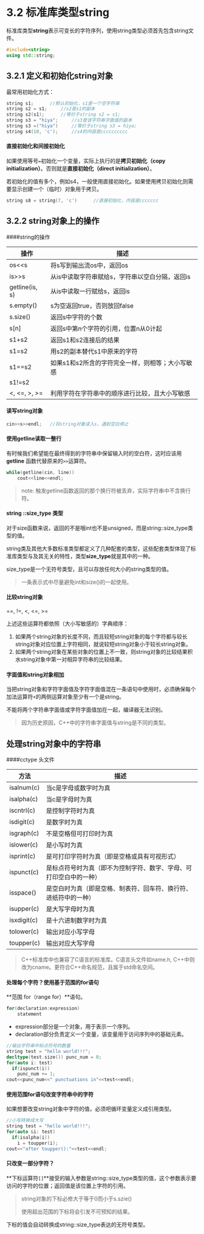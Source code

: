 # 3.2 标准库类型string

标准库类型**string**表示可变长的字符序列，使用string类型必须首先包含string文件。

```c++
#include<string>
using std::string;
```



## 3.2.1 定义和初始化string对象

最常用初始化方式：

```c++
string s1;		//默认初始化，s1是一个空字符串
string s2 = s1; 	//s2是s1的副本
string s2(s1);		//等价于string s2 = s1;
string s3 = "hiya";		//s3是该字符串字面值的副本
string s3 =("hiya")		//等价于string s3 = hiya;
string s4(10, 'c');		//s4的内容是cccccccccc
```



#### 直接初始化和间接初始化

如果使用等号``=``初始化一个变量，实际上执行的是**拷贝初始化（copy initialization）**。否则就是**直接初始化（direct initialization）**。

若初始化的值有多个，例如s4，一般使用直接初始化。如果使用拷贝初始化则需要显示创建一个（临时）对象用于拷贝。

```c++
string s8 = string(7, 'c')		//直接初始化，内容是ccccccc
```



## 3.2.2 string对象上的操作

####string的操作

| 操作             | 描述                         |
| -------------- | -------------------------- |
| os<<s          | 将s写到输出流os中，返回os            |
| is>>s          | 从is中读取字符串赋给s，字符串以空白分隔，返回is |
| getline(is, s) | 从is中读取一行赋给s，返回is           |
| s.empty()      | s为空返回true，否则放回false        |
| s.size()       | 返回s中字符的个数                  |
| s[n]           | 返回s中第n个字符的引用，位置n从0计起       |
| s1+s2          | 返回s1和s2连接后的结果              |
| s1=s2          | 用s2的副本替代s1中原来的字符           |
| s1==s2         | 如果s1和s2所含的字符完全一样，则相等；大小写敏感 |
| s1!=s2         |                            |
| <, <=, >, >=   | 利用字符在字符串中的顺序进行比较，且大小写敏感    |

#### 读写string对象

```c++
cin>>s>>endl;	//将string对象读入s，遇到空白停止
```

#### 使用getline读取一整行

有时候我们希望能在最终得到的字符串中保留输入时的空白符，这时应该用**getline** 函数代替原来的``>>``运算符。

```c++
while(getline(cin, line))
	cout<<line<<endl;
```

> note: 触发getline函数返回的那个换行符被丢弃，实际字符串中不含换行符。

#### string ::size_type 类型

对于size函数来说，返回的不是哦int也不是unsigned，而是string::size_type类型的值。

string类及其他大多数标准类型都定义了几种配套的类型，这些配套类型体现了标准库类型与及其无关的特性，类型**size_type**就是其中的一种。

size_type是一个无符号类型，且可以存放任何大小的string类型的值。

> 一条表示式中尽量避免int和size()的一起使用。

#### 比较string对象

==, !=, <, <=, >=

上述这些运算符都依照（大小写敏感的）字典顺序：

1. 如果两个string对象的长度不同，而且较短string对象的每个字符都与较长string对象对应位置上字符相同，就说较短string对象小于较长string对象。
2. 如果两个string对象在某些对象的位置上不一致，则string对象的比较结果积水string对象中第一对相异字符串的比较结果。

#### 字面值和string对象相加

当把string对象和字符字面值及字符字面值混在一条语句中使用时，必须确保每个加法运算符`+`的两侧运算对象至少有一个是string。

不能将两个字符串字面值或字符字面值加在一起，编译器无法识别。

> 因为历史原因，C++中的字符串字面值与string是不同的类型。



## 处理string对象中的字符串

####cctype 头文件

| 方法          | 描述                                |
| ----------- | --------------------------------- |
| isalnum(c)  | 当c是字母或数字时为真                       |
| isalpha(c)  | 当c是字母时为真                          |
| iscntrl(c)  | 是控制字符时为真                          |
| isdigit(c)  | 是数字时为真                            |
| isgraph(c)  | 不是空格但可打印时为真                       |
| islower(c)  | 是小写时为真                            |
| isprint(c)  | 是可打印字符时为真（即是空格或具有可视形式）            |
| ispunct(c)  | 是标点符号时为真（即不为控制字符、数字、字母、可打印空白中的一种） |
| isspace()   | 是空白时为真（即是空格、制表符、回车符、换行符、进纸符中的一种）  |
| isupper(c)  | 是大写字母时为真                          |
| isxdigit(c) | 是十六进制数字时为真                        |
| tolower(c)  | 输出对应小写字母                          |
| toupper(c)  | 输出对应大写字母                          |

> C++标准库中也兼容了C语言的标准库。C语言头文件如name.h, C++中则改为cname。更符合C++命名规范，且属于std命名空间。

#### 处理每个字符？使用基于范围的for语句

**范围 for（range for）**语句。

```c++
for(declaration:expression)
	statement
```

- expression部分是一个对象，用于表示一个序列。
- declaration部分负责定义一个变量，该变量用于访问序列中的基础元素。


```c++
//输出字符串中标点符号的数量
string test = "hello world!!!";
decltype(test.size()) punc_num = 0;
for(auto i: test)
  if(ispunct(i))
    punc_num += 1;
cout<<punc_num<<" punctuations in"<<test<<endl;
```

#### 使用范围for语句改变字符串中的字符

如果想要改变string对象中字符的值，必须吧循环变量定义成引用类型。

```c++
//小写转换成大写
string test = "hello world!!!";
for(auto &i: test)
  if(isalpha(i))
    i = toupper(i);
cout<<"after toupper():"<<test<<endl;
```

#### 只改变一部分字符？

**下标运算符`[]`**接受的输入参数是string::size_type类型的值，这个参数表示要访问的字符的位置；返回值是该位置上字符的引用。

> string对象的下标必修大于等于0而小于s.szie()
>
> 使用超出范围的下标将会引发不可预知的结果。

下标的值会自动转换成string::size_type表达的无符号类型。



